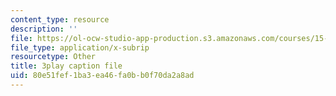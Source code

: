 ```yaml
---
content_type: resource
description: ''
file: https://ol-ocw-studio-app-production.s3.amazonaws.com/courses/15-071-the-analytics-edge-spring-2017/80e51fef1ba3ea46fa0bb0f70da2a8ad_j9sl8e7wLnc.srt
file_type: application/x-subrip
resourcetype: Other
title: 3play caption file
uid: 80e51fef-1ba3-ea46-fa0b-b0f70da2a8ad
---
```


